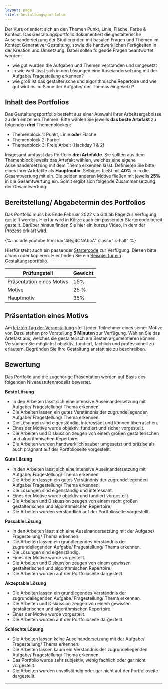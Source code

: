 ```yaml
---
layout: page
titel: Gestaltungsportfolio
---
```


Der Kurs orientiert sich an den Themen Punkt, Linie, Fläche, Farbe & Kontext. Das Gestaltungsportfolio dokumentiert die gestalterische Auseinandersetzung der Studierenden mit basalen Fragen und Themen im Kontext Generativer Gestaltung, sowie die handwerklichen Fertigkeiten in der Kreation und Umsetzung. Dabei sollen folgende Fragen beantwortet werden:

- wie gut wurden die Aufgaben und Themen verstanden und umgesetzt
- in wie weit lässt sich in den Lösungen eine Auseiandersetzung mit der Aufgabe/ Fragestellung erkennen?
- wie groß ist das gestalterische und algorithmische Repertoire und wie gut wird es im Sinne der Aufgabe/ des Themas eingesetzt?

## Inhalt des Portfolios

Das Gestaltungsportfolio besteht aus einer Auswahl Ihrer Arbeitsergebnisse zu den einzelnen Themen. Bitte wählen Sie jeweils **das beste Artefakt** zu folgenden **drei** Themenblöcken:

- Themenblock 1: Punkt, Linie **oder** Fläche
- Themenblock 2: Farbe 
- Themenblock 3: Freie Arbeit (Hackday 1 & 2)

Insgesamt umfasst das Portfolio **drei Artefakte**. Sie sollten aus dem Themenblock jeweils das Artefakt wählen, welches eine eigene Auseinandersetzung mit dem Thema erkennen lässt. Definieren Sie bitte eines Ihrer Artefakte als **Hauptmotiv**. Selbiges fließt mit **40%** in in die Gesamtwertung mit ein. Die beiden anderen Motive fließen mit jeweils **25%** in die Gesamtwertung ein. Somit ergibt sich folgende Zusammensetzung der Gesamtwertung:



## Bereitstellung/ Abgabetermin des Portfolios
Das Portfolio muss bis Ende Februar 2022 via GitLab Page zur Verfügung gestellt werden. Hierfür wird in Kürze auch ein passender Startercode bereit gestellt. Darüber hinaus finden Sie hier ein kurzes Video, in dem der Prozess erklärt wird.

{% include youtube.html id="4Ryj4CNAbpA" class="is-half" %}

Hierfür steht auch ein passender [Startercode](https://git.coco.study/students/ws2122/df12-generative-gestaltung/startercode-gestaltungsportfolio-2020) zur Verfügung. Diesen bitte *clonen* oder kopieren. Hier finden Sie ein [Beispiel für ein Gestaltungsportfolio](https://cnoss.pages.coco.study/startercode-gestaltungsportfolio-2020/). 

| Prüfungsteil | Gewicht |
| ------------- |:-------------|
| Präsentation eines Motivs      | 15% |
| Motive    | 25 % |
| Hauptmotiv | 35% |



## Präsentation eines Motivs

Am [letzten Tag der Veranstaltung](/generative-gestaltung/lehrveranstaltungen/014-pruefung/) stellt jeder Teilnehmer eines seiner Motive vor. Dazu stehen pro Vorstellung **5 Minuten** zur Verfügung. Wählen Sie das Artefakt aus, welches sie gestalterisch am Besten argumentieren können. Versuchen Sie möglichst objektiv, fundiert, fachlich und professionell zu erläutern. Begründen Sie Ihre Gestaltung anstatt sie zu beschreiben.

## Bewertung

Das Portfolio und die zugehörige Präsentation werden auf Basis des folgenden Niveaustufenmodells bewertet.

**Beste Lösung**
- In den Arbeiten lässt sich eine intensive Auseinandersetzung mit Aufgabe/ Fragestellung/ Thema erkennen.
- Die Arbeiten lassen ein gutes Verständnis der zugrundeliegenden Aufgabe/ Fragestellung/ Thema erkennen.
- Die Lösungen sind eigenständig, interessant und können überraschen.
- Eines der Motive wurde objektiv, fundiert und sicher vorgestellt.
- Die Arbeiten und Diskussion zeugen von einem großen gestalterischen und algorithmischen Repertoire.
- Die Arbeiten wurden handwerklich sauber umgesetzt und präzise als auch prägnant auf der Portfolioseite vorgestellt.

**Gute Lösung**
- In den Arbeiten lässt sich eine intensive Auseinandersetzung mit Aufgabe/ Fragestellung/ Thema erkennen.
- Die Arbeiten lassen ein gutes Verständnis der zugrundeliegenden Aufgabe/ Fragestellung/ Thema erkennen.
- Die Lösungen sind eigenständig und interessant.
- Eines der Motive wurde objektiv und fundiert vorgestellt.
- Die Arbeiten und Diskussion zeugen von einem recht großen gestalterischen und algorithmischen Repertoire.
- Die Arbeiten wurden verständlich auf der Portfolioseite vorgestellt.

**Passable Lösung**
- In den Arbeiten lässt sich eine Auseinandersetzung mit der Aufgabe/ Fragestellung/ Thema erkennen.
- Die Arbeiten lassen ein grundlegendes Verständnis der zugrundeliegenden Aufgabe/ Fragestellung/ Thema erkennen.
- Die Lösungen sind eigenständig.
- Eines der Motive wurde vorgestellt.
- Die Arbeiten und Diskussion zeugen von einem gewissen gestalterischen und algorithmischen Repertoire.
- Die Arbeiten wurden auf der Portfolioseite dargestellt.

**Akzeptable Lösung**
- Die Arbeiten lassen ein grundlegendes Verständnis der zugrundeliegenden Aufgabe/ Fragestellung/ Thema erkennen.
- Die Arbeiten und Diskussion zeugen von einem gewissen gestalterischen und algorithmischen Repertoire.
- Eines der Motive wurde vorgestellt.
- Die Arbeiten wurden auf der Portfolioseite dargestellt.

**Schlechte Lösung**
- Die Arbeiten lassen keine Auseinandersetzung mit der Aufgabe/ Fragestellung/ Thema erkennen.
- Die Arbeiten lassen kaum ein Verständnis der zugrundeliegenden Aufgabe/ Fragestellung/ Thema erkennen.
- Das Portfolio wurde sehr subjektiv, wenig fachlich oder gar nicht vorgestellt.
- Die Arbeiten wurden unvollständig oder gar nicht auf der Portfolioseite dargestellt.

--- 
